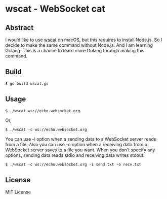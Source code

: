 # wscat - WebSocket cat
## Abstract
I would like to use [wscat](https://github.com/websockets/wscat) on macOS, but this requires to install Node.js.
So I decide to make the same command without Node.js. And I am learning Golang. This is a chance to learn more Golang through making this command.

## Build

```shell
$ go build wscat.go
```

## Usage


```shell
$ ./wscat ws://echo.websocket.org
```

Or, 

```shell
$ ./wscat -c ws://echo.websocket.org
```

You can use -i option when a sending data to a WebSocket server reads from a file. Also you can use -o option when a receiving data from a WebSocket server saves to a file you want.
When you don't specify any options, sending data reads stdio and receiving data writes stdout.

```shell
$ ./wscat -c ws://echo.websocket.org -i send.txt -o recv.txt
```

## License

MIT License
